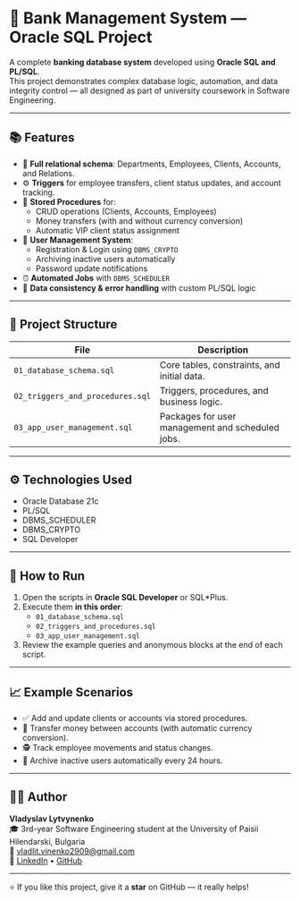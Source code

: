 # 🏦 Bank Management System — Oracle SQL Project

A complete **banking database system** developed using **Oracle SQL and PL/SQL**.  
This project demonstrates complex database logic, automation, and data integrity control — all designed as part of university coursework in Software Engineering.

---

## 📚 Features

- 🧩 **Full relational schema**: Departments, Employees, Clients, Accounts, and Relations.
- ⚙️ **Triggers** for employee transfers, client status updates, and account tracking.
- 🧠 **Stored Procedures** for:
  - CRUD operations (Clients, Accounts, Employees)
  - Money transfers (with and without currency conversion)
  - Automatic VIP client status assignment
- 🔐 **User Management System**:
  - Registration & Login using `DBMS_CRYPTO`
  - Archiving inactive users automatically
  - Password update notifications
- ⏰ **Automated Jobs** with `DBMS_SCHEDULER`
- 💾 **Data consistency & error handling** with custom PL/SQL logic

---

## 🧱 Project Structure

| File | Description |
|------|--------------|
| `01_database_schema.sql` | Core tables, constraints, and initial data. |
| `02_triggers_and_procedures.sql` | Triggers, procedures, and business logic. |
| `03_app_user_management.sql` | Packages for user management and scheduled jobs. |

---

## ⚙️ Technologies Used
- Oracle Database 21c  
- PL/SQL  
- DBMS_SCHEDULER  
- DBMS_CRYPTO  
- SQL Developer  

---

## 🚀 How to Run
1. Open the scripts in **Oracle SQL Developer** or SQL*Plus.  
2. Execute them **in this order**:
   - `01_database_schema.sql`
   - `02_triggers_and_procedures.sql`
   - `03_app_user_management.sql`
3. Review the example queries and anonymous blocks at the end of each script.

---

## 📈 Example Scenarios
- ✅ Add and update clients or accounts via stored procedures.  
- 💸 Transfer money between accounts (with automatic currency conversion).  
- 🕵️ Track employee movements and status changes.  
- 🧹 Archive inactive users automatically every 24 hours.  

---

## 👨‍💻 Author

**Vladyslav Lytvynenko**  
🎓 3rd-year Software Engineering student at the University of Paisii Hilendarski, Bulgaria  
📧 [vladlit.vinenko2909@gmail.com](mailto:vladlit.vinenko2909@gmail.com)  
🔗 [LinkedIn](https://www.linkedin.com/in/vladyslav-lytvynenko-7448a8299) • [GitHub](https://github.com/VladyslavLitv)

---

⭐ If you like this project, give it a **star** on GitHub — it really helps!
